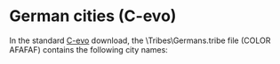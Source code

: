 # German cities (C-evo)

In the standard [C-evo](C-evo) download, the \Tribes\Germans.tribe file (COLOR AFAFAF) contains the following city names: